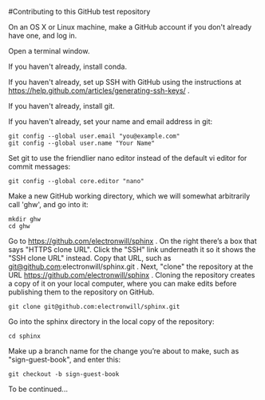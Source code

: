 #Contributing to this GitHub test repository

On an OS X or Linux machine, make a GitHub account if you don't already have one, and log in.

Open a terminal window.

If you haven't already, install conda.

If you haven't already, set up SSH with GitHub using the instructions at https://help.github.com/articles/generating-ssh-keys/ .

If you haven't already, install git.

If you haven't already, set your name and email address in git:

    git config --global user.email "you@example.com"
    git config --global user.name "Your Name"

Set git to use the friendlier nano editor instead of the default vi editor for commit messages:

    git config --global core.editor "nano"

Make a new GitHub working directory, which we will somewhat arbitrarily call 'ghw', and go into it:

    mkdir ghw
    cd ghw

Go to https://github.com/electronwill/sphinx . On the right there’s a box that says "HTTPS clone URL". Click the "SSH" link underneath it so it shows the "SSH clone URL" instead. Copy that URL, such as git@github.com:electronwill/sphinx.git . Next, "clone" the repository at the URL https://github.com/electronwill/sphinx . Cloning the repository creates a copy of it on your local computer, where you can make edits before publishing them to the repository on GitHub.

    git clone git@github.com:electronwill/sphinx.git

Go into the sphinx directory in the local copy of the repository:

    cd sphinx

Make up a branch name for the change you’re about to make, such as "sign-guest-book", and enter this:

    git checkout -b sign-guest-book

To be continued...
